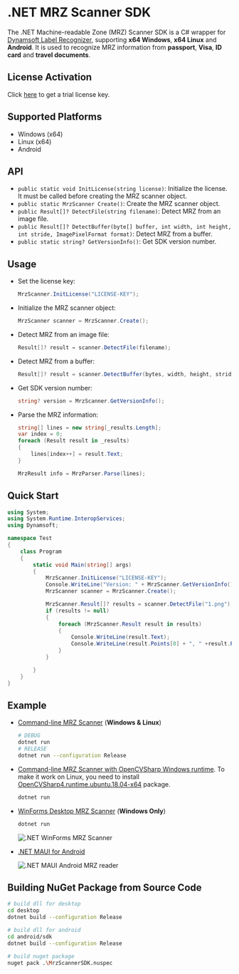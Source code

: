 # .NET MRZ Scanner SDK
The .NET Machine-readable Zone (MRZ) Scanner SDK is a C# wrapper for [Dynamsoft Label Recognizer](https://www.dynamsoft.com/label-recognition/overview/?utm_content=nav-products), supporting **x64 Windows**, **x64 Linux** and **Android**. It is used to recognize MRZ information from **passport**, **Visa**, **ID card** and **travel documents**.


## License Activation
Click [here](https://www.dynamsoft.com/customer/license/trialLicense?product=dlr) to get a trial license key.

## Supported Platforms
- Windows (x64)
- Linux (x64)
- Android

## API
- `public static void InitLicense(string license)`: Initialize the license. It must be called before creating the MRZ scanner object.
- `public static MrzScanner Create()`: Create the MRZ scanner object.
- `public Result[]? DetectFile(string filename)`: Detect MRZ from an image file.
- `public Result[]? DetectBuffer(byte[] buffer, int width, int height, int stride, ImagePixelFormat format)`: Detect MRZ from a buffer.
- `public static string? GetVersionInfo()`: Get SDK version number.

## Usage
- Set the license key:
    
    ```csharp
    MrzScanner.InitLicense("LICENSE-KEY"); 
    ```
- Initialize the MRZ scanner object:
    
    ```csharp
    MrzScanner scanner = MrzScanner.Create();
    ```
- Detect MRZ from an image file:

    ```csharp
    Result[]? result = scanner.DetectFile(filename);
    ```    
- Detect MRZ from a buffer:

    ```csharp
    Result[]? result = scanner.DetectBuffer(bytes, width, height, stride, MrzScanner.ImagePixelFormat.IPF_RGB_888);
    ```     
- Get SDK version number:

    ```csharp
    string? version = MrzScanner.GetVersionInfo();
    ```
- Parse the MRZ information:

    ```csharp
    string[] lines = new string[_results.Length];
    var index = 0;
    foreach (Result result in _results)
    {
        lines[index++] = result.Text;
    }

    MrzResult info = MrzParser.Parse(lines);
    ```

## Quick Start

```csharp
using System;
using System.Runtime.InteropServices;
using Dynamsoft;

namespace Test
{
    class Program
    {
        static void Main(string[] args)
        {
            MrzScanner.InitLicense("LICENSE-KEY"); 
            Console.WriteLine("Version: " + MrzScanner.GetVersionInfo());
            MrzScanner scanner = MrzScanner.Create();

            MrzScanner.Result[]? results = scanner.DetectFile("1.png");
            if (results != null)
            {
                foreach (MrzScanner.Result result in results)
                {
                    Console.WriteLine(result.Text);
                    Console.WriteLine(result.Points[0] + ", " +result.Points[1] + ", " + result.Points[2] + ", " + result.Points[3] + ", " + result.Points[4] + ", " + result.Points[5] + ", " + result.Points[6] + ", " + result.Points[7]);
                }
            }

        }
    }
}

```


## Example
- [Command-line MRZ Scanner](https://github.com/yushulx/dotnet-mrz-sdk/tree/main/example/command-line) (**Windows & Linux**)
    
    ```bash
    # DEBUG
    dotnet run
    # RELEASE
    dotnet run --configuration Release
    ```    

- [Command-line MRZ Scanner with OpenCVSharp Windows runtime](https://github.com/yushulx/dotnet-mrz-sdk/tree/main/example/command-line-cv). To make it work on Linux, you need to install [OpenCVSharp4.runtime.ubuntu.18.04-x64](https://www.nuget.org/packages/OpenCvSharp4.runtime.ubuntu.18.04-x64) package.
    
    ```bash
    dotnet run
    ```

- [WinForms Desktop MRZ Scanner](https://github.com/yushulx/dotnet-mrz-sdk/tree/main/example/desktop-gui) (**Windows Only**)
  
    ```bash
    dotnet run
    ```
    
    ![.NET WinForms MRZ Scanner](https://camo.githubusercontent.com/4b17e1e7b3ca4528eb4dd524df1e58f60f7ba397512da3485d08e79c80f733c2/68747470733a2f2f7777772e64796e616d736f66742e636f6d2f636f6465706f6f6c2f696d672f323032322f31302f646f746e65742d6d727a2d7363616e6e65722e706e67)

- [.NET MAUI for Android](https://github.com/yushulx/dotnet-mrz-sdk/tree/main/example/MauiAndroid)
    
    ![.NET MAUI Android MRZ reader](https://www.dynamsoft.com/codepool/img/2024/02/dotnet-maui-android-mrz-reader.jpg)

## Building NuGet Package from Source Code

```bash
# build dll for desktop
cd desktop
dotnet build --configuration Release

# build dll for android
cd android/sdk
dotnet build --configuration Release

# build nuget package
nuget pack .\MrzScannerSDK.nuspec
```
